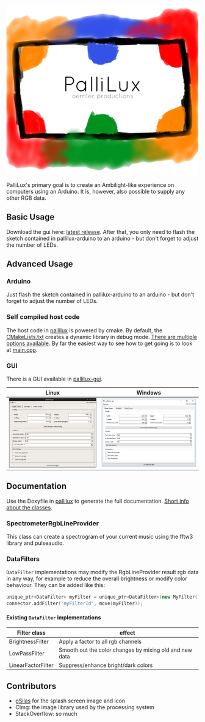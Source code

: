 <p align="center"><img src="pallilux-gui/splash.png"></p>
PalliLux's primary goal is to create an Ambilight-like experience on computers using an Arduino.  
It is, however, also possible to supply any other RGB data.  

## Basic Usage
Download the gui here: [latest release](https://github.com/enra64/PalliLux/releases/latest). After that, you only need to flash the sketch contained in pallilux-arduino to an arduino - but don't forget to adjust the number of LEDs.

## Advanced Usage
### Arduino
Just flash the sketch contained in pallilux-arduino to an arduino - but don't forget to adjust the number of LEDs.

### Self compiled host code
The host code in [pallilux](pallilux/) is powered by cmake. By default, the [CMakeLists.txt](pallilux/CMakeLists.txt) creates a dynamic library in debug mode. [There are multiple options available](cmake_options.md). By far the easiest way to see how to get going is to look at [main.cpp](pallilux/main.cpp).

### GUI
There is a GUI available in [pallilux-gui](pallilux-gui/).

Linux             |  Windows
:-------------------------:|:-------------------------:
![](gui-lin.jpg)  |  ![](gui-win.JPG)

## Documentation
Use the Doxyfile in [pallilux](pallilux/) to generate the full documentation. [Short info about the classes](class_info.md).

### SpectrometerRgbLineProvider
This class can create a spectrogram of your current music using the fftw3 library and pulseaudio.

### DataFilters
```DataFilter``` implementations may modify the RgbLineProvider result rgb data in any way, for example to reduce the overall brightness or modify color behaviour. They can be added like this:
```c++
unique_ptr<DataFilter> myFilter = unique_ptr<DataFilter>(new MyFilter()));
connector.addFilter("myFilterId", move(myFilter));
```
#### Existing ```DataFilter``` implementations
|Filter class|effect|
|------------|------|
|BrightnessFilter|Apply a factor to all rgb channels|
|LowPassFilter|Smooth out the color changes by mixing old and new data|
|LinearFactorFilter|Suppress/enhance bright/dark colors|

## Contributors
* [gSilas](https://github.com/gSilas/) for the splash screen image and icon
* CImg: the image library used by the processing system
* StackOverflow: so much
